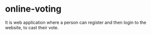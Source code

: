 # online-voting
It is web application where a person can register and then login to the website, to cast their vote.
